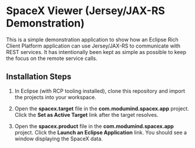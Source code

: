 # SpaceX Viewer (Jersey/JAX-RS Demonstration)

This is a simple demonstration application to show how an Eclipse Rich Client Platform application can use Jersey/JAX-RS to communicate with REST services. It has intentionally been kept as simple as possible to keep the focus on the remote service calls.

## Installation Steps

1. In Eclipse (with RCP tooling installed), clone this repository and import the projects into your workspace.

2. Open the **spacex.target** file in the **com.modumind.spacex.app** project. Click the **Set as Active Target** link after the target resolves.

3. Open the **spacex.product** file in the **com.modumind.spacex.app** project. Click the **Launch an Eclipse Application** link. You should see a window displaying the SpaceX data.


